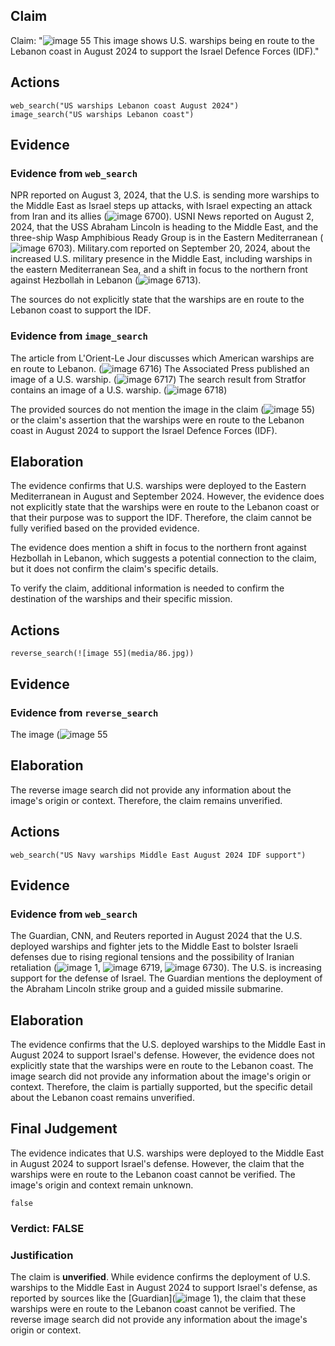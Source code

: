 ## Claim
Claim: "![image 55](media/86.jpg) This image shows U.S. warships being en route to the Lebanon coast in August 2024 to support the Israel Defence Forces (IDF)."

## Actions
```
web_search("US warships Lebanon coast August 2024")
image_search("US warships Lebanon coast")
```

## Evidence
### Evidence from `web_search`
NPR reported on August 3, 2024, that the U.S. is sending more warships to the Middle East as Israel steps up attacks, with Israel expecting an attack from Iran and its allies (![image 6700](media/2025-08-29_20-04-1756497882-928117.jpg)). USNI News reported on August 2, 2024, that the USS Abraham Lincoln is heading to the Middle East, and the three-ship Wasp Amphibious Ready Group is in the Eastern Mediterranean (![image 6703](media/2025-08-29_20-04-1756497892-006623.jpg)). Military.com reported on September 20, 2024, about the increased U.S. military presence in the Middle East, including warships in the eastern Mediterranean Sea, and a shift in focus to the northern front against Hezbollah in Lebanon (![image 6713](media/2025-08-29_20-05-1756497912-810429.jpg)).

The sources do not explicitly state that the warships are en route to the Lebanon coast to support the IDF.


### Evidence from `image_search`
The article from L'Orient-Le Jour discusses which American warships are en route to Lebanon. (![image 6716](media/2025-08-29_20-05-1756497939-920045.jpg)) The Associated Press published an image of a U.S. warship. (![image 6717](media/2025-08-29_20-05-1756497941-776766.jpg)) The search result from Stratfor contains an image of a U.S. warship. (![image 6718](media/2025-08-29_20-05-1756497942-845926.jpg))

The provided sources do not mention the image in the claim (![image 55](media/86.jpg)) or the claim's assertion that the warships were en route to the Lebanon coast in August 2024 to support the Israel Defence Forces (IDF).


## Elaboration
The evidence confirms that U.S. warships were deployed to the Eastern Mediterranean in August and September 2024. However, the evidence does not explicitly state that the warships were en route to the Lebanon coast or that their purpose was to support the IDF. Therefore, the claim cannot be fully verified based on the provided evidence.

The evidence does mention a shift in focus to the northern front against Hezbollah in Lebanon, which suggests a potential connection to the claim, but it does not confirm the claim's specific details.

To verify the claim, additional information is needed to confirm the destination of the warships and their specific mission.


## Actions
```
reverse_search(![image 55](media/86.jpg))
```

## Evidence
### Evidence from `reverse_search`
The image (![image 55](media/86.jpg)

## Elaboration
The reverse image search did not provide any information about the image's origin or context. Therefore, the claim remains unverified.


## Actions
```
web_search("US Navy warships Middle East August 2024 IDF support")
```

## Evidence
### Evidence from `web_search`
The Guardian, CNN, and Reuters reported in August 2024 that the U.S. deployed warships and fighter jets to the Middle East to bolster Israeli defenses due to rising regional tensions and the possibility of Iranian retaliation (![image 1](media/0.jpg), ![image 6719](media/2025-08-29_20-05-1756497943-058570.jpg), ![image 6730](media/2025-08-29_20-06-1756497988-127947.jpg)). The U.S. is increasing support for the defense of Israel. The Guardian mentions the deployment of the Abraham Lincoln strike group and a guided missile submarine.


## Elaboration
The evidence confirms that the U.S. deployed warships to the Middle East in August 2024 to support Israel's defense. However, the evidence does not explicitly state that the warships were en route to the Lebanon coast. The image search did not provide any information about the image's origin or context. Therefore, the claim is partially supported, but the specific detail about the Lebanon coast remains unverified.


## Final Judgement
The evidence indicates that U.S. warships were deployed to the Middle East in August 2024 to support Israel's defense. However, the claim that the warships were en route to the Lebanon coast cannot be verified. The image's origin and context remain unknown.

`false`


### Verdict: FALSE

### Justification
The claim is **unverified**. While evidence confirms the deployment of U.S. warships to the Middle East in August 2024 to support Israel's defense, as reported by sources like the [Guardian](![image 1](media/0.jpg)), the claim that these warships were en route to the Lebanon coast cannot be verified. The reverse image search did not provide any information about the image's origin or context.
